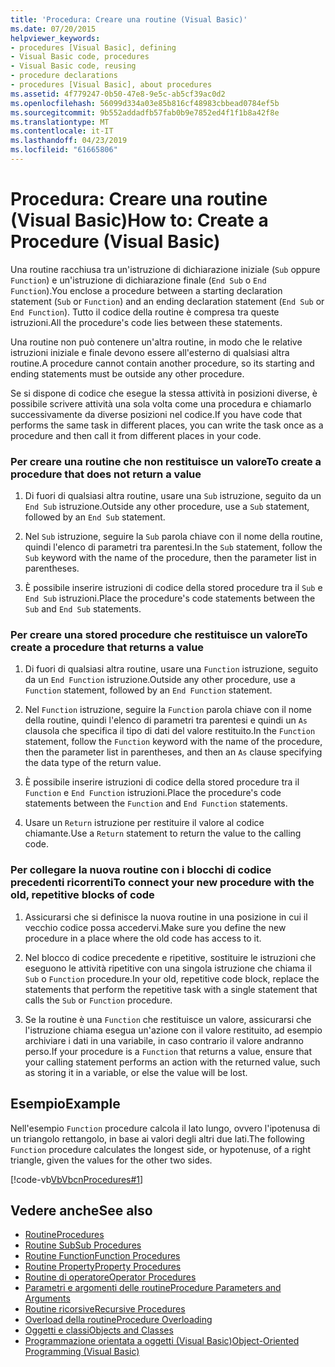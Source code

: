 ```yaml
---
title: 'Procedura: Creare una routine (Visual Basic)'
ms.date: 07/20/2015
helpviewer_keywords:
- procedures [Visual Basic], defining
- Visual Basic code, procedures
- Visual Basic code, reusing
- procedure declarations
- procedures [Visual Basic], about procedures
ms.assetid: 4f779247-0b50-47e8-9e5c-ab5cf39ac0d2
ms.openlocfilehash: 56099d334a03e85b816cf48983cbbead0784ef5b
ms.sourcegitcommit: 9b552addadfb57fab0b9e7852ed4f1f1b8a42f8e
ms.translationtype: MT
ms.contentlocale: it-IT
ms.lasthandoff: 04/23/2019
ms.locfileid: "61665806"
---
```

# <a name="how-to-create-a-procedure-visual-basic"></a><span data-ttu-id="79648-102">Procedura: Creare una routine (Visual Basic)</span><span class="sxs-lookup"><span data-stu-id="79648-102">How to: Create a Procedure (Visual Basic)</span></span>
<span data-ttu-id="79648-103">Una routine racchiusa tra un'istruzione di dichiarazione iniziale (`Sub` oppure `Function`) e un'istruzione di dichiarazione finale (`End Sub` o `End Function`).</span><span class="sxs-lookup"><span data-stu-id="79648-103">You enclose a procedure between a starting declaration statement (`Sub` or `Function`) and an ending declaration statement (`End Sub` or `End Function`).</span></span> <span data-ttu-id="79648-104">Tutto il codice della routine è compresa tra queste istruzioni.</span><span class="sxs-lookup"><span data-stu-id="79648-104">All the procedure's code lies between these statements.</span></span>  
  
 <span data-ttu-id="79648-105">Una routine non può contenere un'altra routine, in modo che le relative istruzioni iniziale e finale devono essere all'esterno di qualsiasi altra routine.</span><span class="sxs-lookup"><span data-stu-id="79648-105">A procedure cannot contain another procedure, so its starting and ending statements must be outside any other procedure.</span></span>  
  
 <span data-ttu-id="79648-106">Se si dispone di codice che esegue la stessa attività in posizioni diverse, è possibile scrivere attività una sola volta come una procedura e chiamarlo successivamente da diverse posizioni nel codice.</span><span class="sxs-lookup"><span data-stu-id="79648-106">If you have code that performs the same task in different places, you can write the task once as a procedure and then call it from different places in your code.</span></span>  
  
### <a name="to-create-a-procedure-that-does-not-return-a-value"></a><span data-ttu-id="79648-107">Per creare una routine che non restituisce un valore</span><span class="sxs-lookup"><span data-stu-id="79648-107">To create a procedure that does not return a value</span></span>  
  
1. <span data-ttu-id="79648-108">Di fuori di qualsiasi altra routine, usare una `Sub` istruzione, seguito da un `End Sub` istruzione.</span><span class="sxs-lookup"><span data-stu-id="79648-108">Outside any other procedure, use a `Sub` statement, followed by an `End Sub` statement.</span></span>  
  
2. <span data-ttu-id="79648-109">Nel `Sub` istruzione, seguire la `Sub` parola chiave con il nome della routine, quindi l'elenco di parametri tra parentesi.</span><span class="sxs-lookup"><span data-stu-id="79648-109">In the `Sub` statement, follow the `Sub` keyword with the name of the procedure, then the parameter list in parentheses.</span></span>  
  
3. <span data-ttu-id="79648-110">È possibile inserire istruzioni di codice della stored procedure tra il `Sub` e `End Sub` istruzioni.</span><span class="sxs-lookup"><span data-stu-id="79648-110">Place the procedure's code statements between the `Sub` and `End Sub` statements.</span></span>  
  
### <a name="to-create-a-procedure-that-returns-a-value"></a><span data-ttu-id="79648-111">Per creare una stored procedure che restituisce un valore</span><span class="sxs-lookup"><span data-stu-id="79648-111">To create a procedure that returns a value</span></span>  
  
1. <span data-ttu-id="79648-112">Di fuori di qualsiasi altra routine, usare una `Function` istruzione, seguito da un `End Function` istruzione.</span><span class="sxs-lookup"><span data-stu-id="79648-112">Outside any other procedure, use a `Function` statement, followed by an `End Function` statement.</span></span>  
  
2. <span data-ttu-id="79648-113">Nel `Function` istruzione, seguire la `Function` parola chiave con il nome della routine, quindi l'elenco di parametri tra parentesi e quindi un `As` clausola che specifica il tipo di dati del valore restituito.</span><span class="sxs-lookup"><span data-stu-id="79648-113">In the `Function` statement, follow the `Function` keyword with the name of the procedure, then the parameter list in parentheses, and then an `As` clause specifying the data type of the return value.</span></span>  
  
3. <span data-ttu-id="79648-114">È possibile inserire istruzioni di codice della stored procedure tra il `Function` e `End Function` istruzioni.</span><span class="sxs-lookup"><span data-stu-id="79648-114">Place the procedure's code statements between the `Function` and `End Function` statements.</span></span>  
  
4. <span data-ttu-id="79648-115">Usare un `Return` istruzione per restituire il valore al codice chiamante.</span><span class="sxs-lookup"><span data-stu-id="79648-115">Use a `Return` statement to return the value to the calling code.</span></span>  
  
### <a name="to-connect-your-new-procedure-with-the-old-repetitive-blocks-of-code"></a><span data-ttu-id="79648-116">Per collegare la nuova routine con i blocchi di codice precedenti ricorrenti</span><span class="sxs-lookup"><span data-stu-id="79648-116">To connect your new procedure with the old, repetitive blocks of code</span></span>  
  
1. <span data-ttu-id="79648-117">Assicurarsi che si definisce la nuova routine in una posizione in cui il vecchio codice possa accedervi.</span><span class="sxs-lookup"><span data-stu-id="79648-117">Make sure you define the new procedure in a place where the old code has access to it.</span></span>  
  
2. <span data-ttu-id="79648-118">Nel blocco di codice precedente e ripetitive, sostituire le istruzioni che eseguono le attività ripetitive con una singola istruzione che chiama il `Sub` o `Function` procedure.</span><span class="sxs-lookup"><span data-stu-id="79648-118">In your old, repetitive code block, replace the statements that perform the repetitive task with a single statement that calls the `Sub` or `Function` procedure.</span></span>  
  
3. <span data-ttu-id="79648-119">Se la routine è una `Function` che restituisce un valore, assicurarsi che l'istruzione chiama esegua un'azione con il valore restituito, ad esempio archiviare i dati in una variabile, in caso contrario il valore andranno perso.</span><span class="sxs-lookup"><span data-stu-id="79648-119">If your procedure is a `Function` that returns a value, ensure that your calling statement performs an action with the returned value, such as storing it in a variable, or else the value will be lost.</span></span>  
  
## <a name="example"></a><span data-ttu-id="79648-120">Esempio</span><span class="sxs-lookup"><span data-stu-id="79648-120">Example</span></span>  
 <span data-ttu-id="79648-121">Nell'esempio `Function` procedure calcola il lato lungo, ovvero l'ipotenusa di un triangolo rettangolo, in base ai valori degli altri due lati.</span><span class="sxs-lookup"><span data-stu-id="79648-121">The following `Function` procedure calculates the longest side, or hypotenuse, of a right triangle, given the values for the other two sides.</span></span>  
  
 [!code-vb[VbVbcnProcedures#1](~/samples/snippets/visualbasic/VS_Snippets_VBCSharp/VbVbcnProcedures/VB/Class1.vb#1)]  
  
## <a name="see-also"></a><span data-ttu-id="79648-122">Vedere anche</span><span class="sxs-lookup"><span data-stu-id="79648-122">See also</span></span>

- [<span data-ttu-id="79648-123">Routine</span><span class="sxs-lookup"><span data-stu-id="79648-123">Procedures</span></span>](./index.md)
- [<span data-ttu-id="79648-124">Routine Sub</span><span class="sxs-lookup"><span data-stu-id="79648-124">Sub Procedures</span></span>](./sub-procedures.md)
- [<span data-ttu-id="79648-125">Routine Function</span><span class="sxs-lookup"><span data-stu-id="79648-125">Function Procedures</span></span>](./function-procedures.md)
- [<span data-ttu-id="79648-126">Routine Property</span><span class="sxs-lookup"><span data-stu-id="79648-126">Property Procedures</span></span>](./property-procedures.md)
- [<span data-ttu-id="79648-127">Routine di operatore</span><span class="sxs-lookup"><span data-stu-id="79648-127">Operator Procedures</span></span>](./operator-procedures.md)
- [<span data-ttu-id="79648-128">Parametri e argomenti delle routine</span><span class="sxs-lookup"><span data-stu-id="79648-128">Procedure Parameters and Arguments</span></span>](./procedure-parameters-and-arguments.md)
- [<span data-ttu-id="79648-129">Routine ricorsive</span><span class="sxs-lookup"><span data-stu-id="79648-129">Recursive Procedures</span></span>](./recursive-procedures.md)
- [<span data-ttu-id="79648-130">Overload della routine</span><span class="sxs-lookup"><span data-stu-id="79648-130">Procedure Overloading</span></span>](./procedure-overloading.md)
- [<span data-ttu-id="79648-131">Oggetti e classi</span><span class="sxs-lookup"><span data-stu-id="79648-131">Objects and Classes</span></span>](../../../../visual-basic/programming-guide/language-features/objects-and-classes/index.md)
- [<span data-ttu-id="79648-132">Programmazione orientata a oggetti (Visual Basic)</span><span class="sxs-lookup"><span data-stu-id="79648-132">Object-Oriented Programming (Visual Basic)</span></span>](../../concepts/object-oriented-programming.md)
